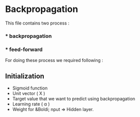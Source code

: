 # Backpropagation
This file contains two process :
### * backpropagation  
### * feed-forward

For doing these process we required following :
## Initialization

* Sigmoid function
* Unit vector ( X )
* Target value that we want to predict using backpropagation
* Learning rate ( &alpha; )
* Weight for &Boldi; nput &Rightarrow; Hidden layer.
